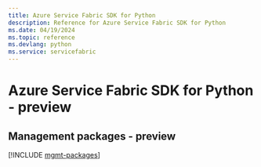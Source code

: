 ```yaml
---
title: Azure Service Fabric SDK for Python
description: Reference for Azure Service Fabric SDK for Python
ms.date: 04/19/2024
ms.topic: reference
ms.devlang: python
ms.service: servicefabric
---
```

# Azure Service Fabric SDK for Python - preview

## Management packages - preview
[!INCLUDE [mgmt-packages](service-fabric-mgmt-index.md)]